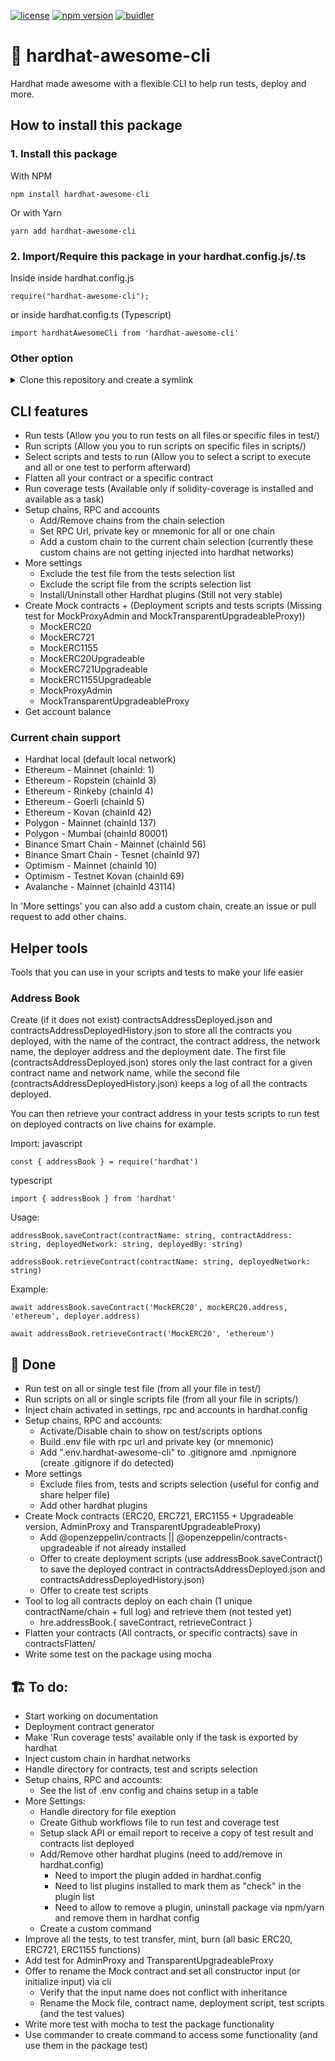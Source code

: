 [![license](https://img.shields.io/github/license/jamesisaac/react-native-background-task.svg)](https://opensource.org/licenses/MIT)
[![npm version](https://badge.fury.io/js/hardhat-awesome-cli.svg)](https://badge.fury.io/hardhat-awesome-cli)
[![buidler](https://buidler.dev/buidler-plugin-badge.svg?1)](https://github.com/marc-aurele-besner/hardhat-awesome-cli)

# 👷 hardhat-awesome-cli
 Hardhat made awesome with a flexible CLI to help run tests, deploy and more.

## How to install this package
### 1. Install this package
With NPM
```commandline
npm install hardhat-awesome-cli
```
Or with Yarn
```commandline
yarn add hardhat-awesome-cli
```

### 2. Import/Require this package in your hardhat.config.js/.ts

Inside inside hardhat.config.js
```
require("hardhat-awesome-cli");
```
or inside hardhat.config.ts (Typescript)
```
import hardhatAwesomeCli from 'hardhat-awesome-cli'
```

### Other option
<details>
<summary>Clone this repository and create a symlink</summary>

```
git clone https://github.com/marc-aurele-besner/hardhat-awesome-cli

cd hardhat-awesome-cli

npm link
```

in the hardhat project, you want to use this plugin

```
npm link hardhat-awesome-cli
```
</details>

## CLI features
- Run tests (Allow you you to run tests on all files or specific files in test/)
- Run scripts (Allow you you to run scripts on specific files in scripts/)
- Select scripts and tests to run (Allow you to select a script to execute and all or one test to perform afterward)
- Flatten all your contract or a specific contract
- Run coverage tests (Available only if solidity-coverage is installed and available as a task)
- Setup chains, RPC and accounts 
    - Add/Remove chains from the chain selection
    - Set RPC Url, private key or mnemonic for all or one chain
    - Add a custom chain to the current chain selection (currently these custom chains are not getting injected into hardhat networks)
- More settings
    - Exclude the test file from the tests selection list
    - Exclude the script file from the scripts selection list
    - Install/Uninstall other Hardhat plugins (Still not very stable)
- Create Mock contracts + (Deployment scripts and tests scripts (Missing test for MockProxyAdmin and MockTransparentUpgradeableProxy))
    - MockERC20
    - MockERC721
    - MockERC1155
    - MockERC20Upgradeable
    - MockERC721Upgradeable
    - MockERC1155Upgradeable
    - MockProxyAdmin
    - MockTransparentUpgradeableProxy
- Get account balance

### Current chain support
- Hardhat local (default local network)
- Ethereum - Mainnet (chainId: 1)
- Ethereum - Ropstein (chainId 3)
- Ethereum - Rinkeby (chainId 4)
- Ethereum - Goerli (chainId 5)
- Ethereum - Kovan (chainId 42)
- Polygon - Mainnet (chainId 137)
- Polygon - Mumbai (chainId 80001)
- Binance Smart Chain - Mainnet (chainId 56)
- Binance Smart Chain - Tesnet (chainId 97)
- Optimism - Mainnet (chainId 10)
- Optimism - Testnet Kovan (chainId 69)
- Avalanche - Mainnet (chainId 43114)


In 'More settings' you can also add a custom chain, create an issue or pull request to add other chains.

## Helper tools
Tools that you can use in your scripts and tests to make your life easier

### Address Book

Create (if it does not exist) contractsAddressDeployed.json and contractsAddressDeployedHistory.json to store all the contracts you deployed, with the name of the contract, the contract address, the network name, the deployer address and the deployment date. The first file (contractsAddressDeployed.json) stores only the last contract for a given contract name and network name, while the second file (contractsAddressDeployedHistory.json) keeps a log of all the contracts deployed.

You can then retrieve your contract address in your tests scripts to run test on deployed contracts on live chains for example.

Import:
javascript
```
const { addressBook } = require('hardhat')
```
typescript
```
import { addressBook } from 'hardhat'
```

Usage:
```
addressBook.saveContract(contractName: string, contractAddress: string, deployedNetwork: string, deployedBy: string)

addressBook.retrieveContract(contractName: string, deployedNetwork: string)
```

Example:
```
await addressBook.saveContract('MockERC20', mockERC20.address, 'ethereum', deployer.address)

await addressBook.retrieveContract('MockERC20', 'ethereum')
```

## 💪 Done
- Run test on all or single test file (from all your file in test/)
- Run scripts  on all or single scripts file (from all your file in scripts/)
- Inject chain activated in settings, rpc and accounts in hardhat.config
- Setup chains, RPC and accounts:
    - Activate/Disable chain to show on test/scripts options
    - Build .env file with rpc url and private key (or mnemonic)
    - Add ".env.hardhat-awesome-cli" to .gitignore amd .npmignore (create .gitignore if do detected)
- More settings
    - Exclude files from, tests and scripts selection (useful for config and share helper file)
    - Add other hardhat plugins
- Create Mock contracts (ERC20, ERC721, ERC1155 + Upgradeable version, AdminProxy and TransparentUpgradeableProxy) 
    - Add @openzeppelin/contracts || @openzeppelin/contracts-upgradeable if not already installed
    - Offer to create deployment scripts (use addressBook.saveContract() to save the deployed contract in contractsAddressDeployed.json and contractsAddressDeployedHistory.json)
    - Offer to create test scripts
- Tool to log all contracts deploy on each chain (1 unique contractName/chain + full log) and retrieve them (not tested yet)
    - hre.addressBook.{ saveContract, retrieveContract }
- Flatten your contracts (All contracts, or specific contracts) save in contractsFlatten/
- Write some test on the package using mocha

## 🏗️ To do:
- Start working on documentation
- Deployment contract generator
- Make 'Run coverage tests' available only if the task is exported by hardhat
- Inject custom chain in hardhat networks
- Handle directory for contracts, test and scripts selection
- Setup chains, RPC and accounts:
    - See the list of .env config and chains setup in a table
- More Settings:
    - Handle directory for file exeption
    - Create Github workflows file to run test and coverage test
    - Setup slack API or email report to receive a copy of test result and contracts list deployed
    - Add/Remove other hardhat plugins (need to add/remove in hardhat.config)
        - Need to import the plugin added in hardhat.config
        - Need to list plugins installed to mark them as "check" in the plugin list
        - Need to allow to remove a plugin, uninstall package via npm/yarn and remove them in hardhat config
    - Create a custom command
- Improve all the tests, to test transfer, mint, burn (all basic ERC20, ERC721, ERC1155 functions)
- Add test for AdminProxy and TransparentUpgradeableProxy
- Offer to rename the Mock contract and set all constructor input (or initialize input) via cli
    - Verify that the input name does not conflict with inheritance
    - Rename the Mock file, contract name, deployment script, test scripts (and the test values)
- Write more test with mocha to test the package functionality
- Use commander to create command to access some functionality (and use them in the package test)